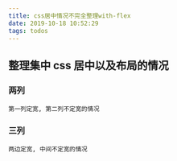 ```yaml
---
title: css居中情况不完全整理with-flex
date: 2019-10-18 10:52:29
tags: todos
---
```


## 整理集中 css 居中以及布局的情况

### 两列
    第一列定宽, 第二列不定宽的情况
### 三列
    两边定宽, 中间不定宽的情况
